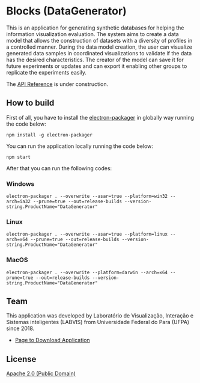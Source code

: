 # Blocks (DataGenerator)

This is an application for generating synthetic databases for helping the information visualization evaluation. The system aims to create a data model that allows the construction of datasets with a diversity of profiles in a controlled manner. During the data model creation, the user can visualize generated data samples in coordinated visualizations to validate if the data has the desired characteristics. The creator of the model can save it for future experiments or updates and can export it enabling other groups to replicate the experiments easily.

The [API Reference](API.md) is under construction.


## How to build
First of all, you have to install the [electron-packager](https://github.com/electron-userland/electron-packager) in globally way running the code below:
```
npm install -g electron-packager
```
You can run the application locally running the code below:
```
npm start
```
After that you can run the following codes:
### Windows
```
electron-packager . --overwrite --asar=true --platform=win32 --arch=ia32 --prune=true --out=release-builds --version-string.ProductName="DataGenerator"
```
### Linux
```
electron-packager . --overwrite --asar=true --platform=linux --arch=x64 --prune=true --out=release-builds --version-string.ProductName="DataGenerator"
```
### MacOS
```
electron-packager . --overwrite --platform=darwin --arch=x64 --prune=true --out=release-builds --version-string.ProductName="DataGenerator"
```
## Team

This application was developed by Laboratório de Visualização, Interação e Sistemas inteligentes (LABVIS) from Universidade Federal do Para (UFPA) since 2018.
* [Page to Download Application](http://labvis.ufpa.br/datagen)

## License

[Apache 2.0 (Public Domain)](LICENSE)
